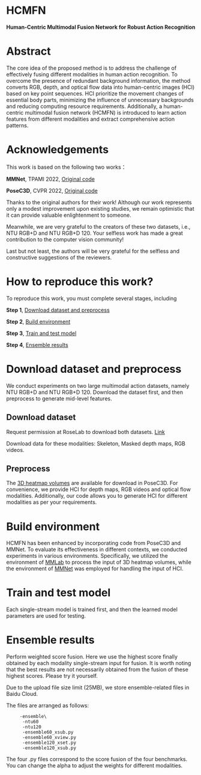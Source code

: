 # HCMFN
**Human-Centric Multimodal Fusion Network for Robust Action Recognition**

# Abstract
The core idea of the proposed method is to address the challenge of effectively fusing different modalities in human action recognition. To overcome the presence of redundant background information, the method converts RGB, depth, and optical flow data into human-centric images (HCI) based on key point sequences. HCI prioritize the movement changes of essential body parts, minimizing the influence of unnecessary backgrounds and reducing computing resource requirements. Additionally, a human-centric multimodal fusion network (HCMFN) is introduced to learn action features from different modalities and extract comprehensive action patterns. 

# Acknowledgements

 This work is based on the following two works：

 **MMNet**, TPAMI 2022, [Original code](https://github.com/bruceyo/MMNet)
 
 **PoseC3D**, CVPR 2022, [Original code](https://github.com/kennymckormick/pyskl)

 Thanks to the original authors for their work! Although our work represents only a modest improvement upon existing studies, we remain optimistic that it can provide valuable enlightenment to someone.

 Meanwhile, we are very grateful to the creators of these two datasets, i.e., NTU RGB+D and NTU RGB+D 120. Your selfless work has made a great contribution to the computer vision community!

 Last but not least, the authors will be very grateful for the selfless and constructive suggestions of the reviewers.
 
  # How to reproduce this work?
 To reproduce this work, you must complete several stages, including
 
 **Step 1**, [Download dataset and preprocess](#download-dataset-and-preprocess)
 
 **Step 2**, [Build environment](#build-environment)
 
 **Step 3**,  [Train and test model](#train-and-test-model)
 
 **Step 4**,  [Ensemble results](#ensemble-results)
 
 # Download dataset and preprocess
 We conduct experiments on two large multimodal action datasets, namely NTU RGB+D and NTU RGB+D 120. Download the dataset first, and then preprocess to generate mid-level features.
 
 ## Download dataset
 Request permission at RoseLab to download both datasets. [Link](https://rose1.ntu.edu.sg/dataset/actionRecognition/)
 
 Download data for these modalities: Skeleton, Masked depth maps, RGB videos.
 
 ## Preprocess
 The [3D heatmap volumes](https://github.com/kennymckormick/pyskl/blob/main/tools/data/README.md) are available for download in PoseC3D. For convenience, we provide HCI for depth maps, RGB videos and optical flow modalities. Additionally, our code allows you to generate HCI for different modalities as per your requirements.
 
 # Build environment
 HCMFN has been enhanced by incorporating code from PoseC3D and MMNet. To evaluate its effectiveness in different contexts, we conducted experiments in various environments. Specifically, we utilized the environment of [MMLab](https://github.com/kennymckormick/pyskl) to process the input of 3D heatmap volumes, while the environment of [MMNet](https://github.com/bruceyo/MMNet) was employed for handling the input of HCI.
 
 # Train and test model
 Each single-stream model is trained first, and then the learned model parameters are used for testing.

 # Ensemble results
 Perform weighted score fusion. Here we use the highest score finally obtained by each modality single-stream input for fusion. It is worth noting that the best results are not necessarily obtained from the fusion of these highest scores. Please try it yourself.

 Due to the upload file size limit (25MB), we store ensemble-related files in Baidu Cloud.
 
 The files are arranged as follows:
 
         -ensemble\  
          -ntu60 
          -ntu120
          -ensemble60_xsub.py
          -ensemble60_xview.py
          -ensemble120_xset.py
          -ensemble120_xsub.py
          
 The four .py files correspond to the score fusion of the four benchmarks. You can change the alpha to adjust the weights for different modalities. 
